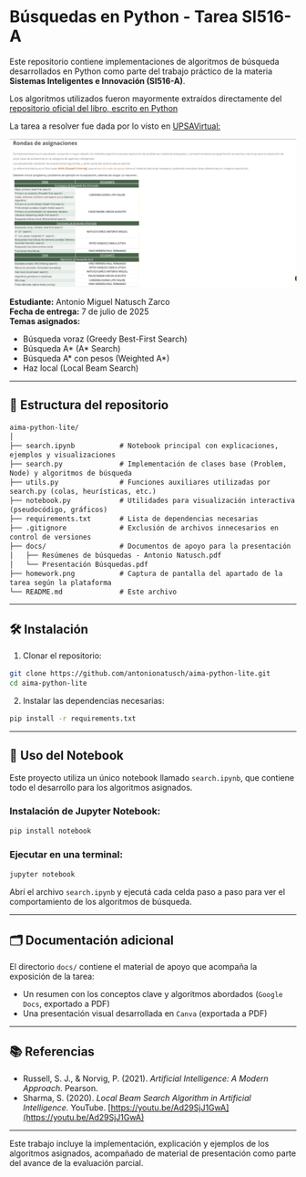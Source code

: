 # Búsquedas en Python - Tarea SI516-A

Este repositorio contiene implementaciones de algoritmos de búsqueda desarrollados en Python como parte del trabajo práctico de la materia **Sistemas Inteligentes e Innovación (SI516-A)**.

Los algoritmos utilizados fueron mayormente extraídos directamente del [repositorio oficial del libro, escrito en Python](https://github.com/aimacode/aima-python/)

La tarea a resolver fue dada por lo visto en [UPSAVirtual:](https://virtual.upsa.edu.bo)

![Captura de pantalla de la plataforma, donde se indican los temas y los estudiantes asignados.](./homework.png) 


**Estudiante:** Antonio Miguel Natusch Zarco  
**Fecha de entrega:** 7 de julio de 2025  
**Temas asignados:**  
- Búsqueda voraz (Greedy Best-First Search)  
- Búsqueda A\* (A\* Search)  
- Búsqueda A\* con pesos (Weighted A\*)  
- Haz local (Local Beam Search)

---

## 📁 Estructura del repositorio

```
aima-python-lite/
│
├── search.ipynb           # Notebook principal con explicaciones, ejemplos y visualizaciones
├── search.py              # Implementación de clases base (Problem, Node) y algoritmos de búsqueda
├── utils.py               # Funciones auxiliares utilizadas por search.py (colas, heurísticas, etc.)
├── notebook.py            # Utilidades para visualización interactiva (pseudocódigo, gráficos)
├── requirements.txt       # Lista de dependencias necesarias
├── .gitignore             # Exclusión de archivos innecesarios en control de versiones
├── docs/                  # Documentos de apoyo para la presentación
│   ├── Resúmenes de búsquedas - Antonio Natusch.pdf
│   └── Presentación Búsquedas.pdf
├── homework.png           # Captura de pantalla del apartado de la tarea según la plataforma
└── README.md              # Este archivo
```

---

## 🛠️ Instalación

1. Clonar el repositorio:

```bash
git clone https://github.com/antonionatusch/aima-python-lite.git
cd aima-python-lite
```

2. Instalar las dependencias necesarias:

```bash
pip install -r requirements.txt
```

---

## 📓 Uso del Notebook

Este proyecto utiliza un único notebook llamado `search.ipynb`, que contiene todo el desarrollo para los algoritmos asignados.

### Instalación de Jupyter Notebook:

```bash
pip install notebook
```

### Ejecutar en una terminal:

```bash
jupyter notebook
```

Abrí el archivo `search.ipynb` y ejecutá cada celda paso a paso para ver el comportamiento de los algoritmos de búsqueda.

---

## 🗂️ Documentación adicional

El directorio `docs/` contiene el material de apoyo que acompaña la exposición de la tarea:
- Un resumen con los conceptos clave y algoritmos abordados (`Google Docs`, exportado a PDF)
- Una presentación visual desarrollada en `Canva` (exportada a PDF)

---

## 📚 Referencias

- Russell, S. J., & Norvig, P. (2021). *Artificial Intelligence: A Modern Approach*. Pearson.
- Sharma, S. (2020). *Local Beam Search Algorithm in Artificial Intelligence.* YouTube. [https://youtu.be/Ad29SjJ1GwA](https://youtu.be/Ad29SjJ1GwA)

---

Este trabajo incluye la implementación, explicación y ejemplos de los algoritmos asignados, acompañado de material de presentación como parte del avance de la evaluación parcial.
